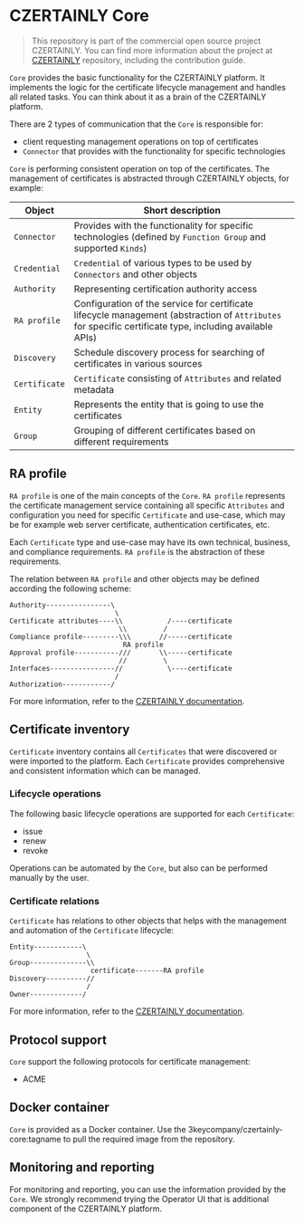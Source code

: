 # CZERTAINLY Core

> This repository is part of the commercial open source project CZERTAINLY. You can find more information about the project at [CZERTAINLY](https://github.com/3KeyCompany/CZERTAINLY) repository, including the contribution guide.

`Core` provides the basic functionality for the CZERTAINLY platform. It implements the logic for the certificate lifecycle management and handles all related tasks. You can think about it as a brain of the CZERTAINLY platform.

There are 2 types of communication that the `Core` is responsible for:
- client requesting management operations on top of certificates
- `Connector` that provides with the functionality for specific technologies

`Core` is performing consistent operation on top of the certificates. The management of certificates is abstracted through CZERTAINLY objects, for example:

| Object | Short description |
| ---------------- | ----------- |
| `Connector` | Provides with the functionality for specific technologies (defined by `Function Group` and supported `Kinds`) |
| `Credential` | `Credential` of various types to be used by `Connectors` and other objects |
| `Authority` | Representing certification authority access |
| `RA profile` | Configuration of the service for certificate lifecycle management (abstraction of `Attributes` for specific certificate type, including available APIs) |
| `Discovery` | Schedule discovery process for searching of certificates in various sources |
| `Certificate` | `Certificate` consisting of `Attributes` and related metadata |
| `Entity` | Represents the entity that is going to use the certificates |
| `Group` | Grouping of different certificates based on different requirements |

## RA profile

`RA profile` is one of the main concepts of the `Core`. `RA profile` represents the certificate management service containing all specific `Attributes` and configuration you need for specific `Certificate` and use-case, which may be for example web server certificate, authentication certificates, etc.

Each `Certificate` type and use-case may have its own technical, business, and compliance requirements. `RA profile` is the abstraction of these requirements.

The relation between `RA profile` and other objects may be defined according the following scheme:
```
Authority----------------\
                          \
Certificate attributes----\\           /----certificate
                           \\         /
Compliance profile---------\\\       //-----certificate
                            RA profile
Approval profile-----------///       \\-----certificate
                           //         \
Interfaces----------------//           \----certificate
                          /
Authorization------------/
```

For more information, refer to the [CZERTAINLY documentation](https://docs.czertainly.com).

## Certificate inventory

`Certificate` inventory contains all `Certificates` that were discovered or were imported to the platform. Each `Certificate` provides comprehensive and consistent information which can be managed.

### Lifecycle operations

The following basic lifecycle operations are supported for each `Certificate`:
- issue
- renew
- revoke

Operations can be automated by the `Core`, but also can be performed manually by the user.

### Certificate relations

`Certificate` has relations to other objects that helps with the management and automation of the `Certificate` lifecycle:

```
Entity------------\
                   \
Group--------------\\
                    certificate-------RA profile
Discovery----------//
                   /
Owner-------------/
```

For more information, refer to the [CZERTAINLY documentation](https://docs.czertainly.com).

## Protocol support

`Core` support the following protocols for certificate management:
- ACME

## Docker container

`Core` is provided as a Docker container. Use the 3keycompany/czertainly-core:tagname to pull the required image from the repository.

## Monitoring and reporting

For monitoring and reporting, you can use the information provided by the `Core`. We strongly recommend trying the Operator UI that is additional component of the CZERTAINLY platform.